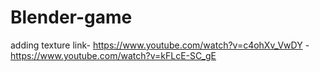 # Blender-game
adding texture link- https://www.youtube.com/watch?v=c4ohXv_VwDY
-https://www.youtube.com/watch?v=kFLcE-SC_gE
